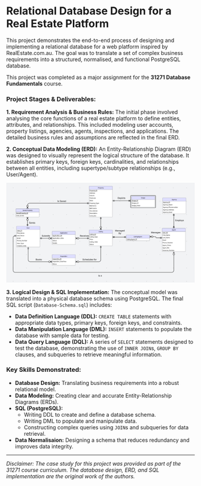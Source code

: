# Relational Database Design for a Real Estate Platform

This project demonstrates the end-to-end process of designing and implementing a relational database for a web platform inspired by RealEstate.com.au. The goal was to translate a set of complex business requirements into a structured, normalised, and functional PostgreSQL database.

This project was completed as a major assignment for the **31271 Database Fundamentals** course.

### Project Stages & Deliverables:

**1. Requirement Analysis & Business Rules:**
The initial phase involved analysing the core functions of a real estate platform to define entities, attributes, and relationships. This included modeling user accounts, property listings, agencies, agents, inspections, and applications. The detailed business rules and assumptions are reflected in the final ERD.

**2. Conceptual Data Modeling (ERD):**
An Entity-Relationship Diagram (ERD) was designed to visually represent the logical structure of the database. It establishes primary keys, foreign keys, cardinalities, and relationships between all entities, including supertype/subtype relationships (e.g., User/Agent).

![Entity-Relationship Diagram](ERD.png) 

**3. Logical Design & SQL Implementation:**
The conceptual model was translated into a physical database schema using PostgreSQL. The final SQL script (`Database-Schema.sql`) includes:
*   **Data Definition Language (DDL):** `CREATE TABLE` statements with appropriate data types, primary keys, foreign keys, and constraints.
*   **Data Manipulation Language (DML):** `INSERT` statements to populate the database with sample data for testing.
*   **Data Query Language (DQL):** A series of `SELECT` statements designed to test the database, demonstrating the use of `INNER JOIN`s, `GROUP BY` clauses, and subqueries to retrieve meaningful information.

### Key Skills Demonstrated:

*   **Database Design:** Translating business requirements into a robust relational model.
*   **Data Modeling:** Creating clear and accurate Entity-Relationship Diagrams (ERDs).
*   **SQL (PostgreSQL):**
    *   Writing DDL to create and define a database schema.
    *   Writing DML to populate and manipulate data.
    *   Constructing complex queries using `JOIN`s and subqueries for data retrieval.
*   **Data Normalisaion:** Designing a schema that reduces redundancy and improves data integrity.

---
*Disclaimer: The case study for this project was provided as part of the 31271 course curriculum. The database design, ERD, and SQL implementation are the original work of the authors.*
